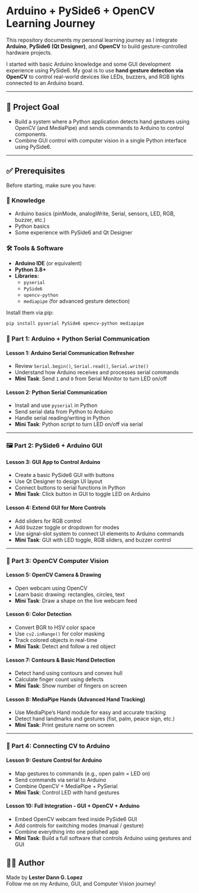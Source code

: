 # Arduino + PySide6 + OpenCV Learning Journey

This repository documents my personal learning journey as I integrate **Arduino**, **PySide6 (Qt Designer)**, and **OpenCV** to build gesture-controlled hardware projects.

I started with basic Arduino knowledge and some GUI development experience using PySide6. My goal is to use **hand gesture detection via OpenCV** to control real-world devices like LEDs, buzzers, and RGB lights connected to an Arduino board.

---

## 🚀 Project Goal

- Build a system where a Python application detects hand gestures using OpenCV (and MediaPipe) and sends commands to Arduino to control components.
- Combine GUI control with computer vision in a single Python interface using PySide6.

---

## ✅ Prerequisites

Before starting, make sure you have:

### 🧠 Knowledge
- Arduino basics (pinMode, analogWrite, Serial, sensors, LED, RGB, buzzer, etc.)
- Python basics
- Some experience with PySide6 and Qt Designer

### 🛠️ Tools & Software
- **Arduino IDE** (or equivalent)
- **Python 3.8+**
- **Libraries:**
  - `pyserial`
  - `PySide6`
  - `opencv-python`
  - `mediapipe` (for advanced gesture detection)

Install them via pip:

```bash
pip install pyserial PySide6 opencv-python mediapipe
```
### 🔧 Part 1: Arduino + Python Serial Communication

#### **Lesson 1: Arduino Serial Communication Refresher**
- Review `Serial.begin()`, `Serial.read()`, `Serial.write()`
- Understand how Arduino receives and processes serial commands  
- **Mini Task**: Send `1` and `0` from Serial Monitor to turn LED on/off

#### **Lesson 2: Python Serial Communication**
- Install and use `pyserial` in Python
- Send serial data from Python to Arduino
- Handle serial reading/writing in Python  
- **Mini Task**: Python script to turn LED on/off via serial

---

### 🖼️ Part 2: PySide6 + Arduino GUI

#### **Lesson 3: GUI App to Control Arduino**
- Create a basic PySide6 GUI with buttons
- Use Qt Designer to design UI layout
- Connect buttons to serial functions in Python  
- **Mini Task**: Click button in GUI to toggle LED on Arduino

#### **Lesson 4: Extend GUI for More Controls**
- Add sliders for RGB control
- Add buzzer toggle or dropdown for modes
- Use signal-slot system to connect UI elements to Arduino commands  
- **Mini Task**: GUI with LED toggle, RGB sliders, and buzzer control

---

### 🎥 Part 3: OpenCV Computer Vision

#### **Lesson 5: OpenCV Camera & Drawing**
- Open webcam using OpenCV
- Learn basic drawing: rectangles, circles, text  
- **Mini Task**: Draw a shape on the live webcam feed

#### **Lesson 6: Color Detection**
- Convert BGR to HSV color space
- Use `cv2.inRange()` for color masking
- Track colored objects in real-time  
- **Mini Task**: Detect and follow a red object

#### **Lesson 7: Contours & Basic Hand Detection**
- Detect hand using contours and convex hull
- Calculate finger count using defects  
- **Mini Task**: Show number of fingers on screen

#### **Lesson 8: MediaPipe Hands (Advanced Hand Tracking)**
- Use MediaPipe’s Hand module for easy and accurate tracking
- Detect hand landmarks and gestures (fist, palm, peace sign, etc.)  
- **Mini Task**: Print gesture name on screen

---

### 🤝 Part 4: Connecting CV to Arduino

#### **Lesson 9: Gesture Control for Arduino**
- Map gestures to commands (e.g., open palm = LED on)
- Send commands via serial to Arduino
- Combine OpenCV + MediaPipe + PySerial  
- **Mini Task**: Control LED with hand gestures

#### **Lesson 10: Full Integration - GUI + OpenCV + Arduino**
- Embed OpenCV webcam feed inside PySide6 GUI
- Add controls for switching modes (manual / gesture)
- Combine everything into one polished app  
- **Mini Task**: Build a full software that controls Arduino using gestures and GUI


## 🧑‍💻 Author

Made  by **Lester Dann G. Lopez**  
Follow me on my Arduino, GUI, and Computer Vision journey!

